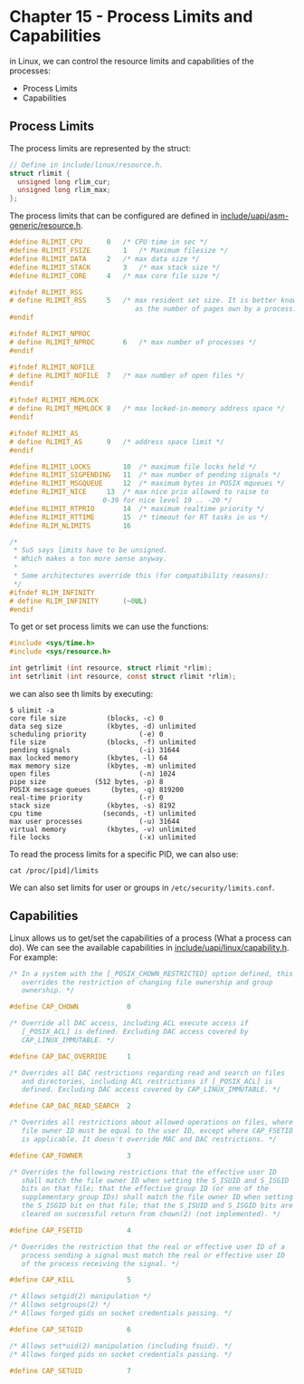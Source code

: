 
# Chapter 15 - Process Limits and Capabilities

in Linux, we can control the resource limits and capabilities of the
processes:

- Process Limits
- Capabilities


## Process Limits

The process limits are represented by the struct:

```c
// Define in include/linux/resource.h.
struct rlimit {
  unsigned long rlim_cur;
  unsigned long rlim_max;
};
```
The process limits that can be configured are defined in
[include/uapi/asm-generic/resource.h](https://elixir.bootlin.com/linux/latest/source/include/uapi/asm-generic/resource.h#L16).


```c
#define RLIMIT_CPU		0	/* CPU time in sec */
#define RLIMIT_FSIZE		1	/* Maximum filesize */
#define RLIMIT_DATA		2	/* max data size */
#define RLIMIT_STACK		3	/* max stack size */
#define RLIMIT_CORE		4	/* max core file size */

#ifndef RLIMIT_RSS
# define RLIMIT_RSS		5	/* max resident set size. It is better known
                               as the number of pages own by a process.*/
#endif

#ifndef RLIMIT_NPROC
# define RLIMIT_NPROC		6	/* max number of processes */
#endif

#ifndef RLIMIT_NOFILE
# define RLIMIT_NOFILE	7	/* max number of open files */
#endif

#ifndef RLIMIT_MEMLOCK
# define RLIMIT_MEMLOCK	8	/* max locked-in-memory address space */
#endif

#ifndef RLIMIT_AS
# define RLIMIT_AS		9	/* address space limit */
#endif

#define RLIMIT_LOCKS		10	/* maximum file locks held */
#define RLIMIT_SIGPENDING	11	/* max number of pending signals */
#define RLIMIT_MSGQUEUE		12	/* maximum bytes in POSIX mqueues */
#define RLIMIT_NICE		13	/* max nice prio allowed to raise to
					   0-39 for nice level 19 .. -20 */
#define RLIMIT_RTPRIO		14	/* maximum realtime priority */
#define RLIMIT_RTTIME		15	/* timeout for RT tasks in us */
#define RLIM_NLIMITS		16

/*
 * SuS says limits have to be unsigned.
 * Which makes a ton more sense anyway.
 *
 * Some architectures override this (for compatibility reasons):
 */
#ifndef RLIM_INFINITY
# define RLIM_INFINITY		(~0UL)
#endif
```

To get or set process limits we can use the functions:

```c
#include <sys/time.h>
#include <sys/resource.h>

int getrlimit (int resource, struct rlimit *rlim);
int setrlimit (int resource, const struct rlimit *rlim);
```

we can also see th limits by executing:

```shell
$ ulimit -a
core file size          (blocks, -c) 0
data seg size           (kbytes, -d) unlimited
scheduling priority             (-e) 0
file size               (blocks, -f) unlimited
pending signals                 (-i) 31644
max locked memory       (kbytes, -l) 64
max memory size         (kbytes, -m) unlimited
open files                      (-n) 1024
pipe size            (512 bytes, -p) 8
POSIX message queues     (bytes, -q) 819200
real-time priority              (-r) 0
stack size              (kbytes, -s) 8192
cpu time               (seconds, -t) unlimited
max user processes              (-u) 31644
virtual memory          (kbytes, -v) unlimited
file locks                      (-x) unlimited
```

To read the process limits for a specific PID, we can also use:

```shell
cat /proc/[pid]/limits
```

We can also set limits for user or groups in `/etc/security/limits.conf`.

## Capabilities

Linux allows us to get/set the capabilities of a process (What a process can do).
We can see the available capabilities in
[include/uapi/linux/capability.h](https://elixir.bootlin.com/linux/latest/source/include/uapi/linux/capability.h#L140).
For example:

```c
/* In a system with the [_POSIX_CHOWN_RESTRICTED] option defined, this
   overrides the restriction of changing file ownership and group
   ownership. */

#define CAP_CHOWN            0

/* Override all DAC access, including ACL execute access if
   [_POSIX_ACL] is defined. Excluding DAC access covered by
   CAP_LINUX_IMMUTABLE. */

#define CAP_DAC_OVERRIDE     1

/* Overrides all DAC restrictions regarding read and search on files
   and directories, including ACL restrictions if [_POSIX_ACL] is
   defined. Excluding DAC access covered by CAP_LINUX_IMMUTABLE. */

#define CAP_DAC_READ_SEARCH  2

/* Overrides all restrictions about allowed operations on files, where
   file owner ID must be equal to the user ID, except where CAP_FSETID
   is applicable. It doesn't override MAC and DAC restrictions. */

#define CAP_FOWNER           3

/* Overrides the following restrictions that the effective user ID
   shall match the file owner ID when setting the S_ISUID and S_ISGID
   bits on that file; that the effective group ID (or one of the
   supplementary group IDs) shall match the file owner ID when setting
   the S_ISGID bit on that file; that the S_ISUID and S_ISGID bits are
   cleared on successful return from chown(2) (not implemented). */

#define CAP_FSETID           4

/* Overrides the restriction that the real or effective user ID of a
   process sending a signal must match the real or effective user ID
   of the process receiving the signal. */

#define CAP_KILL             5

/* Allows setgid(2) manipulation */
/* Allows setgroups(2) */
/* Allows forged gids on socket credentials passing. */

#define CAP_SETGID           6

/* Allows set*uid(2) manipulation (including fsuid). */
/* Allows forged pids on socket credentials passing. */

#define CAP_SETUID           7

```
